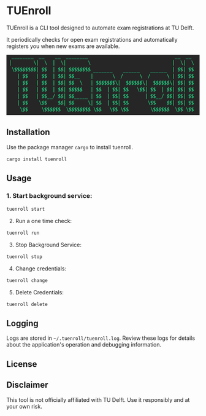# TUEnroll
TUEnroll is a CLI tool designed to automate exam registrations at TU Delft.

It periodically checks for open exam registrations and automatically registers you when new exams are available.

![TUEnroll Logo](logo.png)

## Installation
Use the package manager `cargo` to install tuenroll.

```bash
cargo install tuenroll
```

## Usage
### 1. Start background service:
```bash
tuenroll start
```

2. Run a one time check:
```bash
tuenroll run
```

3. Stop Background Service:
```bash
tuenroll stop
```

4. Change credentials:
```bash
tuenroll change
```

5. Delete Credentials:
```bash
tuenroll delete
```

## Logging
Logs are stored in `~/.tuenroll/tuenroll.log`. Review these logs for details about the application's operation and debugging information.

## License

## Disclaimer
This tool is not officially affiliated with TU Delft. Use it responsibly and at your own risk.